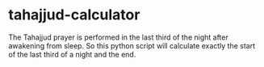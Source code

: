 # tahajjud-calculator
The Tahajjud prayer is performed in the last third of the night after awakening from sleep. So this python script will calculate exactly the start of the last third of a night and the end.
